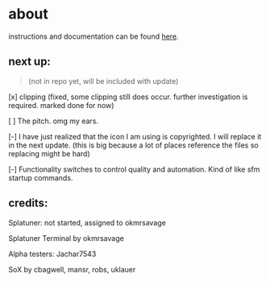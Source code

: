 # about

instructions and documentation can be found [here](https://okmrsavageyt.github.io/Splatuner/).

## next up:
> (not in repo yet, will be included with update)

[x] clipping (fixed, some clipping still does occur. further investigation is required. marked done for now)

[ ] The pitch. omg my ears.

[-] I have just realized that the icon I am using is copyrighted. I will replace it in the next update. (this is big because a lot of places reference the files so replacing might be hard)

[-] Functionality switches to control quality and automation. Kind of like sfm startup commands.


## credits:

Splatuner: not started, assigned to okmrsavage

Splatuner Terminal by okmrsavage

Alpha testers: Jachar7543

SoX by cbagwell, mansr, robs, uklauer
